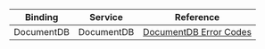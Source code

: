 | Binding | Service | Reference |
|---|---|---|
| DocumentDB | DocumentDB | [DocumentDB Error Codes](https://docs.microsoft.com/en-us/rest/api/documentdb/http-status-codes-for-documentdb) |